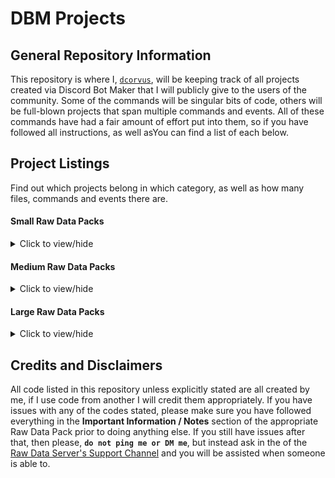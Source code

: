 # DBM Projects
## General Repository Information    
This repository is where I, [`dcorvus`](https://github.com/dcorvus), will be keeping track of all projects created via Discord Bot Maker that I will publicly give to the users of the community. Some of the commands will be singular bits of code, others will be full-blown projects that span multiple commands and events. All of these commands have had a fair amount of effort put into them, so if you have followed all instructions, as well asYou can find a list of each below.    
    
    
    
## Project Listings    
Find out which projects belong in which category, as well as how many files, commands and events there are.    
    
#### Small Raw Data Packs    
<details>
  <summary>Click to view/hide</summary>
  <p>
<!--  -->
    
- Currently none.
  ####    
</p></details>
</p></details>
    

#### Medium Raw Data Packs    
<details>
  <summary>Click to view/hide</summary>
  <p>
<!--  -->
    
- **Verification System** [`Verification System`](/Verification%20System)    
  _This verification system is a good way to prevent self-bot/bot raids in your server. It issues a code to the user via DMs and has them verify it in a specific channel, else they will not receive the specified role. This system only has one command that users need to worry about using after the initial setup. Another selling point is the fact that you do not have to edit anything within the Raw Data yourself, it works out of the box and allows users to set everything themselves._    
  `Total Files: 7` **-** `Commands: 6` **-** `Events: 1`
  ####    
  ####    
</p></details>
</p></details>
   

#### Large Raw Data Packs    
<details>
  <summary>Click to view/hide</summary>
  <p>
<!--  -->
    
- **Ticket System** [`Ticket System`](/Ticket%20System)    
  _This ticket system is multi-functional with the ability to create two tiers of support groups, a base line as well as a managerial rank which superceeds the default support group. As this is a rework of my previous one, this no longer creates roles, but now allows you to add other users to the ticket with either full ticket permissions or a read and message only permission. The project also features a logging system, where the user that closes the ticket will receive a Private Message of the chat logs, as well as the logs have the ability to be sent to a channel of your choosing (preferably private) in case the user loses it or requests another copy. Another selling point is the fact that you do not have to edit anything within the Raw Data yourself, it works out of the box and allows users to set everything themselves._    
  `Total Files: 12` **-** `Commands: 12` **-** `Events: 0`
  ####   

- **Raw Data System** [`Raw Data Server - Raw Data System`](/Raw%20Data%20Server%20-%20Raw%20Data%20System)    
  _This is the system the Raw Data Server uses. Pretty self-explanatory._    
  `Total Files: 15` **-** `Commands: 14` **-** `Events: 1`
  ####    
</p></details>
</p></details>
    
    
    
## Credits and Disclaimers
All code listed in this repository unless explicitly stated are all created by me, if I use code from another I will credit them appropriately. If you have issues with any of the codes stated, please make sure you have followed everything in the **Important Information / Notes** section of the appropriate Raw Data Pack prior to doing anything else. If you still have issues after that, then please, **`do not ping me or DM me`**, but instead ask in the of the [Raw Data Server's Support Channel](https://discord.gg/cW9zmCu) and you will be assisted when someone is able to.